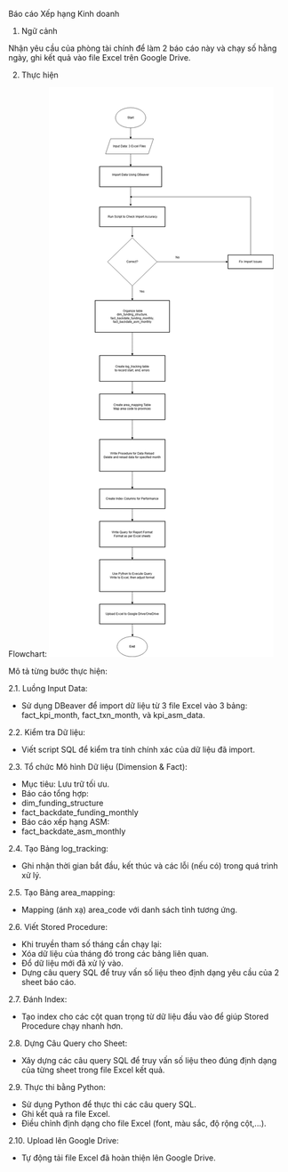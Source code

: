 Báo cáo Xếp hạng Kinh doanh
1. Ngữ cảnh


Nhận yêu cầu của phòng tài chính để làm 2 báo cáo này và chạy số hằng ngày, ghi kết quả vào file Excel trên Google Drive.

2. Thực hiện


Flowchart:
![flowchart_process](flowchart_report.png)


Mô tả từng bước thực hiện:

2.1.  Luồng Input Data:
* Sử dụng DBeaver để import dữ liệu từ 3 file Excel vào 3 bảng: fact_kpi_month, fact_txn_month, và kpi_asm_data.

2.2.  Kiểm tra Dữ liệu:
* Viết script SQL để kiểm tra tính chính xác của dữ liệu đã import.

2.3.  Tổ chức Mô hình Dữ liệu (Dimension & Fact):
* Mục tiêu: Lưu trữ tối ưu.
* Báo cáo tổng hợp:
* dim_funding_structure
* fact_backdate_funding_monthly
* Báo cáo xếp hạng ASM:
* fact_backdate_asm_monthly

2.4.  Tạo Bảng log_tracking:
* Ghi nhận thời gian bắt đầu, kết thúc và các lỗi (nếu có) trong quá trình xử lý.

2.5.  Tạo Bảng area_mapping:
* Mapping (ánh xạ) area_code với danh sách tỉnh tương ứng.

2.6.  Viết Stored Procedure:
* Khi truyền tham số tháng cần chạy lại:
* Xóa dữ liệu của tháng đó trong các bảng liên quan.
* Đổ dữ liệu mới đã xử lý vào.
* Dựng câu query SQL để truy vấn số liệu theo định dạng yêu cầu của 2 sheet báo cáo.

2.7.  Đánh Index:
* Tạo index cho các cột quan trọng từ dữ liệu đầu vào để giúp Stored Procedure chạy nhanh hơn.

2.8.  Dựng Câu Query cho Sheet:
* Xây dựng các câu query SQL để truy vấn số liệu theo đúng định dạng của từng sheet trong file Excel kết quả.

2.9.  Thực thi bằng Python:
* Sử dụng Python để thực thi các câu query SQL.
* Ghi kết quả ra file Excel.
* Điều chỉnh định dạng cho file Excel (font, màu sắc, độ rộng cột,...).

2.10. Upload lên Google Drive:
* Tự động tải file Excel đã hoàn thiện lên Google Drive.



